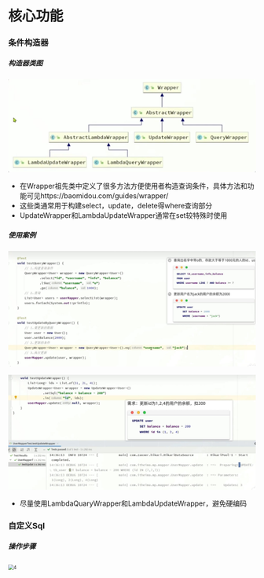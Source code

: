 # 核心功能



### 条件构造器

##### 构造器类图

![1](图片\MyBaitsPlus构造器类图.jpg)

- 在Wrapper祖先类中定义了很多方法方便使用者构造查询条件，具体方法和功能可见https://baomidou.com/guides/wrapper/
- 这些类通常用于构建select，update，delete得where查询部分
- UpdateWrapper和LambdaUpdateWrapper通常在set较特殊时使用



##### 使用案例

<img src="图片\MyBaitsPlus构造器案例.jpg" alt="2" style="zoom: 50%;" />

![3](图片\MyBaitsPlus构造器案例2.jpg)

- 尽量使用LambdaQuaryWrapper和LambdaUpdateWrapper，避免硬编码



### 自定义Sql

##### 操作步骤

<img src="C:\Users\86183\Desktop\笔记\note\java-微服务\图片\MyBaitsPlus自定义Sql步骤.jpg" alt="4" style="zoom: 67%;" />

 